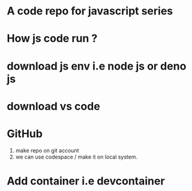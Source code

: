 # A code repo for javascript series

# How js code run ?

# download js env i.e node js or deno js

# download vs code

# GitHub
1. make repo on git account
2. we can use codespace / make it on local system.

# Add container i.e devcontainer
